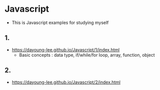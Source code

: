 # Javascript
- This is Javascript examples for studying myself
## 1.
+ https://dayoung-lee.github.io/Javascript/1/index.html
  + Basic concepts : data type, if/while/for loop, array, function, object
  
## 2.
+ https://dayoung-lee.github.io/Javascript/2/index.html

